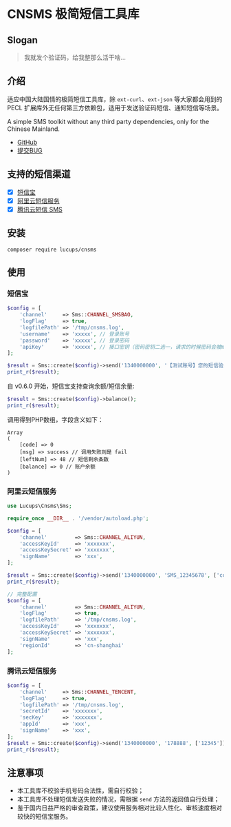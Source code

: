 # CNSMS 极简短信工具库

## Slogan

> 我就发个验证码，给我整那么活干啥...

## 介绍

适应中国大陆国情的极简短信工具库，除 `ext-curl`、`ext-json` 等大家都会用到的 PECL 扩展库外无任何第三方依赖包，适用于发送验证码短信、通知短信等场景。

A simple SMS toolkit without any third party dependencies, only for the Chinese Mainland.

- [GitHub](https://github.com/lucups/cnsms)
- [提交BUG](https://github.com/lucups/cnsms/issues/new)

## 支持的短信渠道

- [x] [短信宝](https://www.smsbao.com/)
- [x] [阿里云短信服务](https://www.aliyun.com/product/sms)
- [x] [腾讯云短信 SMS](https://cloud.tencent.com/product/sms)

## 安装

```shell
composer require lucups/cnsms
```

## 使用

### 短信宝

```php
$config = [
    'channel'     => Sms::CHANNEL_SMSBAO,
    'logFlag'     => true,
    'logfilePath' => '/tmp/cnsms.log',
    'username'    => 'xxxxx', // 登录账号
    'password'    => 'xxxxx', // 登录密码
    'apiKey'      => 'xxxxx', // 接口密钥（密码密钥二选一，请求的时候密码会被md5处理，apiKey 不会）
];

$result = Sms::create($config)->send('1340000000', '【测试账号】您的短信验证码是{code} ，在10分钟内有效。', ['code'=> '123456']);
print_r($result);
```

自 v0.6.0 开始，短信宝支持查询余额/短信余量:

```php
$result = Sms::create($config)->balance();
print_r($result);
```

调用得到PHP数组，字段含义如下：

```
Array
(
    [code] => 0
    [msg] => success // 调用失败则是 fail
    [leftNum] => 48 // 短信剩余条数
    [balance] => 0 // 账户余额
)
```

### 阿里云短信服务

```php
use Lucups\Cnsms\Sms;

require_once __DIR__ . '/vendor/autoload.php';

$config = [
    'channel'         => Sms::CHANNEL_ALIYUN,
    'accessKeyId'     => 'xxxxxxx',
    'accessKeySecret' => 'xxxxxxx',
    'signName'        => 'xxx',
];

$result = Sms::create($config)->send('1340000000', 'SMS_12345678', ['code' => '666888']);
print_r($result);

// 完整配置
$config = [
    'channel'         => Sms::CHANNEL_ALIYUN,
    'logFlag'         => true,
    'logfilePath'     => '/tmp/cnsms.log',
    'accessKeyId'     => 'xxxxxxx',
    'accessKeySecret' => 'xxxxxxx',
    'signName'        => 'xxx',
    'regionId'        => 'cn-shanghai'
];
```

### 腾讯云短信服务

```php
$config = [
    'channel'     => Sms::CHANNEL_TENCENT,
    'logFlag'     => true,
    'logfilePath' => '/tmp/cnsms.log',
    'secretId'    => 'xxxxxxx',
    'secKey'      => 'xxxxxxx',
    'appId'       => 'xxx',
    'signName'    => 'xxx',
];
$result = Sms::create($config)->send('1340000000', '178888', ['12345']);
print_r($result);
```

## 注意事项

- 本工具库不校验手机号码合法性，需自行校验；
- 本工具库不处理短信发送失败的情况，需根据 `send` 方法的返回值自行处理；
- 鉴于国内日益严格的审查政策，建议使用服务相对比较人性化、审核速度相对较快的短信宝服务。